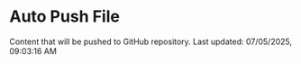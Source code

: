 # Auto Push File

Content that will be pushed to GitHub repository.
Last updated: 07/05/2025, 09:03:16 AM